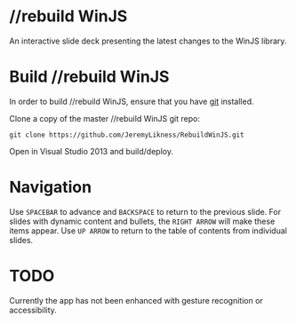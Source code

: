 //rebuild WinJS
====
An interactive slide deck presenting the latest changes to the WinJS library.

# Build //rebuild WinJS
In order to build //rebuild WinJS, ensure that you have [git](http://git-scm.com/downloads) installed.


Clone a copy of the master //rebuild WinJS git repo:

```
git clone https://github.com/JeremyLikness/RebuildWinJS.git
```

Open in Visual Studio 2013 and build/deploy. 

# Navigation
Use `SPACEBAR` to advance and `BACKSPACE` to return to the previous slide. For slides with dynamic content and bullets,
the `RIGHT ARROW` will make these items appear. Use `UP ARROW` to return to the table of contents from individual
slides.

# TODO 
Currently the app has not been enhanced with gesture recognition or accessibility. 